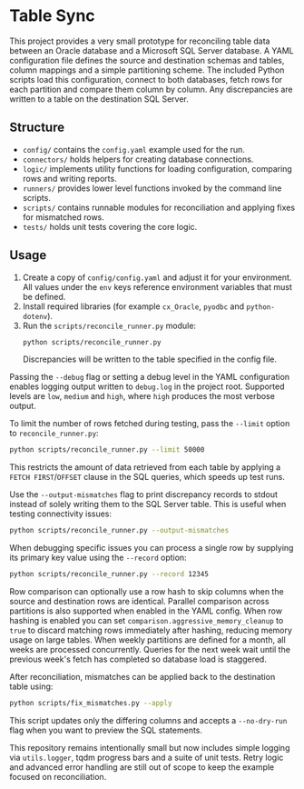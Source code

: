 # Table Sync

This project provides a very small prototype for reconciling table data
between an Oracle database and a Microsoft SQL Server database. A YAML
configuration file defines the source and destination schemas and tables,
column mappings and a simple partitioning scheme. The included Python scripts
load this configuration, connect to both databases, fetch rows for each
partition and compare them column by column. Any discrepancies are
written to a table on the destination SQL Server.

## Structure

- `config/` contains the `config.yaml` example used for the run.
- `connectors/` holds helpers for creating database connections.
- `logic/` implements utility functions for loading configuration,
  comparing rows and writing reports.
- `runners/` provides lower level functions invoked by the command line
  scripts.
- `scripts/` contains runnable modules for reconciliation and applying
  fixes for mismatched rows.
- `tests/` holds unit tests covering the core logic.

## Usage

1. Create a copy of `config/config.yaml` and adjust it for your
   environment. All values under the `env` keys reference environment
   variables that must be defined.
2. Install required libraries (for example `cx_Oracle`, `pyodbc` and
   `python-dotenv`).
3. Run the `scripts/reconcile_runner.py` module:
   ```bash
   python scripts/reconcile_runner.py
   ```
   Discrepancies will be written to the table specified in the config
   file.

Passing the `--debug` flag or setting a debug level in the YAML
configuration enables logging output written to `debug.log` in the project
root. Supported levels are `low`, `medium` and `high`, where `high` produces
the most verbose output.

To limit the number of rows fetched during testing, pass the `--limit`
option to `reconcile_runner.py`:

```bash
python scripts/reconcile_runner.py --limit 50000
```
This restricts the amount of data retrieved from each table by applying a
`FETCH FIRST`/`OFFSET` clause in the SQL queries, which speeds up test runs.

Use the `--output-mismatches` flag to print discrepancy records to stdout instead
of solely writing them to the SQL Server table. This is useful when testing
connectivity issues:

```bash
python scripts/reconcile_runner.py --output-mismatches
```

When debugging specific issues you can process a single row by supplying its
primary key value using the `--record` option:

```bash
python scripts/reconcile_runner.py --record 12345
```

Row comparison can optionally use a row hash to skip columns when the
source and destination rows are identical. Parallel comparison across
partitions is also supported when enabled in the YAML config.
When row hashing is enabled you can set ``comparison.aggressive_memory_cleanup``
to ``true`` to discard matching rows immediately after hashing, reducing memory
usage on large tables.
When weekly partitions are defined for a month, all weeks are processed
concurrently. Queries for the next week wait until the previous week's
fetch has completed so database load is staggered.

After reconciliation, mismatches can be applied back to the destination
table using:

```bash
python scripts/fix_mismatches.py --apply
```
This script updates only the differing columns and accepts a `--no-dry-run`
flag when you want to preview the SQL statements.

This repository remains intentionally small but now includes simple
logging via `utils.logger`, tqdm progress bars and a suite of unit tests.
Retry logic and advanced error handling are still out of scope to keep
the example focused on reconciliation.


